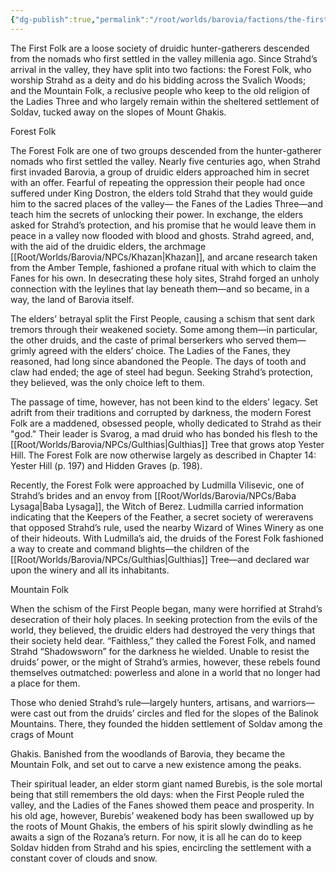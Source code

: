 ```yaml
---
{"dg-publish":true,"permalink":"/root/worlds/barovia/factions/the-first-folk/"}
---
```


The First Folk are a loose society of druidic hunter-gatherers descended from the nomads who first settled in the valley millenia ago. Since Strahd’s arrival in the valley, they have split into two factions: the Forest Folk, who worship Strahd as a deity and do his bidding across the Svalich Woods; and the Mountain Folk, a reclusive people who keep to the old religion of the Ladies Three and who largely remain within the sheltered settlement of Soldav, tucked away on the slopes of Mount Ghakis. 


Forest Folk 

The Forest Folk are one of two groups descended from the hunter-gatherer nomads who first settled the valley. Nearly five centuries ago, when Strahd first invaded Barovia, a group of druidic elders approached him in secret with an offer. Fearful of repeating the oppression their people had once suffered under King Dostron, the elders told Strahd that they would guide him to the sacred places of the valley— the Fanes of the Ladies Three—and teach him the secrets of unlocking their power. In exchange, the elders asked for Strahd’s protection, and his promise that he would leave them in peace in a valley now flooded with blood and ghosts. Strahd agreed, and, with the aid of the druidic elders, the archmage [[Root/Worlds/Barovia/NPCs/Khazan\|Khazan]], and arcane research taken from the Amber Temple, fashioned a profane ritual with which to claim the Fanes for his own. In desecrating these holy sites, Strahd forged an unholy connection with the leylines that lay beneath them—and so became, in a way, the land of Barovia itself. 

The elders’ betrayal split the First People, causing a schism that sent dark tremors through their weakened society. Some among them—in particular, the other druids, and the caste of primal berserkers who served them—grimly agreed with the elders’ choice. The Ladies of the Fanes, they reasoned, had long since abandoned the People. The days of tooth and claw had ended; the age of steel had begun. Seeking Strahd’s protection, they believed, was the only choice left to them. 

The passage of time, however, has not been kind to the elders' legacy. Set adrift from their traditions and corrupted by darkness, the modern Forest Folk are a maddened, obsessed people, wholly dedicated to Strahd as their "god." Their leader is Svarog, a mad druid who has bonded his flesh to the [[Root/Worlds/Barovia/NPCs/Gulthias\|Gulthias]] Tree that grows atop Yester Hill. The Forest Folk are now otherwise largely as described in Chapter 14: Yester Hill (p. 197) and Hidden Graves (p. 198). 

Recently, the Forest Folk were approached by Ludmilla Vilisevic, one of Strahd’s brides and an envoy from [[Root/Worlds/Barovia/NPCs/Baba Lysaga\|Baba Lysaga]], the Witch of Berez. Ludmilla carried information indicating that the Keepers of the Feather, a secret society of wereravens that opposed Strahd’s rule, used the nearby Wizard of Wines Winery as one of their hideouts. With Ludmilla’s aid, the druids of the Forest Folk fashioned a way to create and command blights—the children of the [[Root/Worlds/Barovia/NPCs/Gulthias\|Gulthias]] Tree—and declared war upon the winery and all its inhabitants. 

Mountain Folk 

When the schism of the First People began, many were horrified at Strahd’s desecration of their holy places. In seeking protection from the evils of the world, they believed, the druidic elders had destroyed the very things that their society held dear. “Faithless,” they called the Forest Folk, and named Strahd “Shadowsworn” for the darkness he wielded. Unable to resist the druids’ power, or the might of Strahd’s armies, however, these rebels found themselves outmatched: powerless and alone in a world that no longer had a place for them. 

Those who denied Strahd’s rule—largely hunters, artisans, and warriors—were cast out from the druids’ circles and fled for the slopes of the Balinok Mountains. There, they founded the hidden settlement of Soldav among the crags of Mount 

Ghakis. Banished from the woodlands of Barovia, they became the Mountain Folk, and set out to carve a new existence among the peaks. 

Their spiritual leader, an elder storm giant named Burebis, is the sole mortal being that still remembers the old days: when the First People ruled the valley, and the Ladies of the Fanes showed them peace and prosperity. In his old age, however, Burebis’ weakened body has been swallowed up by the roots of Mount Ghakis, the embers of his spirit slowly dwindling as he awaits a sign of the Rozana’s return. For now, it is all he can do to keep Soldav hidden from Strahd and his spies, encircling the settlement with a constant cover of clouds and snow. 
